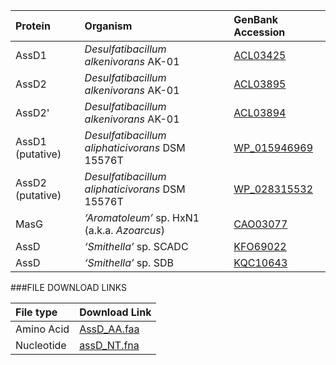 Protein | Organism | GenBank Accession |
 :--- | :--- | :--- |
| AssD1 | *Desulfatibacillum alkenivorans* AK-01 | [ACL03425](http://www.ncbi.nlm.nih.gov/protein/ACL03425) |
| AssD2 | *Desulfatibacillum alkenivorans* AK-01 | [ACL03895](http://www.ncbi.nlm.nih.gov/protein/ACL03895) |
| AssD2' | *Desulfatibacillum alkenivorans* AK-01 | [ACL03894](http://www.ncbi.nlm.nih.gov/protein/ACL03894) |
| AssD1 (putative) | *Desulfatibacillum aliphaticivorans* DSM 15576T | [WP_015946969](http://www.ncbi.nlm.nih.gov/protein/WP_015946969) |
| AssD2 (putative) | *Desulfatibacillum aliphaticivorans* DSM 15576T | [WP_028315532](http://www.ncbi.nlm.nih.gov/protein/WP_028315532) |
| MasG | *‘Aromatoleum’* sp. HxN1 (a.k.a. *Azoarcus*) | [CAO03077](http://www.ncbi.nlm.nih.gov/protein/CAO03077) |
| AssD | *‘Smithella’* sp.  SCADC | [KFO69022](http://www.ncbi.nlm.nih.gov/protein/KFO69022) |
| AssD | *‘Smithella’* sp.  SDB | [KQC10643](http://www.ncbi.nlm.nih.gov/protein/KQC10643) |
###FILE DOWNLOAD LINKS

 File type | Download Link |
 :--- | :---------- | 
| Amino Acid | [AssD_AA.faa](amino_acid/AssD_AA.faa) |
| Nucleotide | [assD_NT.fna](nucleotide/assD_NT.fna) |
